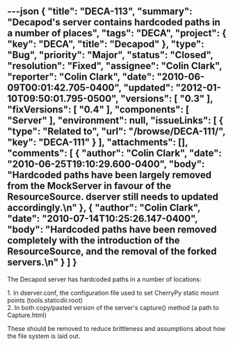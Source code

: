 ---json
{
  "title": "DECA-113",
  "summary": "Decapod's server contains hardcoded paths in a number of places",
  "tags": "DECA",
  "project": {
    "key": "DECA",
    "title": "Decapod"
  },
  "type": "Bug",
  "priority": "Major",
  "status": "Closed",
  "resolution": "Fixed",
  "assignee": "Colin Clark",
  "reporter": "Colin Clark",
  "date": "2010-06-09T00:01:42.705-0400",
  "updated": "2012-01-10T09:50:01.795-0500",
  "versions": [
    "0.3"
  ],
  "fixVersions": [
    "0.4"
  ],
  "components": [
    "Server"
  ],
  "environment": null,
  "issueLinks": [
    {
      "type": "Related to",
      "url": "/browse/DECA-111/",
      "key": "DECA-111"
    }
  ],
  "attachments": [],
  "comments": [
    {
      "author": "Colin Clark",
      "date": "2010-06-25T19:10:29.600-0400",
      "body": "Hardcoded paths have been largely removed from the MockServer in favour of the ResourceSource. dserver still needs to updated accordingly.\n"
    },
    {
      "author": "Colin Clark",
      "date": "2010-07-14T10:25:26.147-0400",
      "body": "Hardcoded paths have been removed completely with the introduction of the ResourceSource, and the removal of the forked servers.\n"
    }
  ]
}
---
The Decapod server has hardcoded paths in a number of locations:

1\. In dserver.conf, the configuration file used to set CherryPy static mount points (tools.staticdir.root)\
2\. In both copy/pasted version of the server's capture() method (a path to Capture.html)

These should be removed to reduce brittleness and assumptions about how the file system is laid out.

        